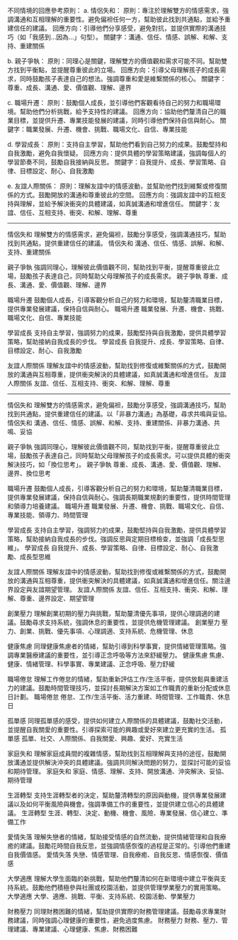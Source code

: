 不同情境的回應參考原則：
a. 情侶失和：
原則：專注於理解雙方的情感需求，強調溝通和互相理解的重要性。避免偏袒任何一方，幫助彼此找到共通點，並給予重建信任的建議。
回應方向：引導他們分享感受，避免對抗，並提供實際的溝通技巧（如「我感到...因為...」句型）。
關鍵字：溝通、信任、情感、誤解、和解、支持、重建關係



b. 親子爭執：
原則：同理心是關鍵，理解雙方的價值觀和需求可能不同。幫助雙方找到平衡點，並提醒尊重彼此的立場。
回應方向：引導父母理解孩子的成長需求，同時鼓勵孩子表達自己的想法。強調尊重和愛是維繫關係的核心。
關鍵字：尊重、成長、溝通、愛、價值觀、理解、邊界


c. 職場升遷：
原則：鼓勵個人成長，並引導他們客觀看待自己的努力和職場環境。幫助他們分析挑戰，給予支持性的建議。
回應方向：協助他們釐清自己的職業目標，並提供升遷、專業技能發展的建議，同時引導他們保持自信與耐心。
關鍵字：職業發展、升遷、機會、挑戰、職場文化、自信、專業技能


d. 學習成長：
原則：支持自主學習，幫助他們看到自己努力的成果。鼓勵堅持和自我激勵，避免自我懷疑。
回應方向：提供具體的學習策略建議，強調每個人的學習節奏不同，鼓勵自我接納與反思。
關鍵字：自我提升、成長、學習策略、自律、目標設定、耐心、自我激勵


e. 友誼人際關係：
原則：理解友誼中的情感波動，並幫助他們找到維繫或修復關係的方式。鼓勵開放的溝通和尊重彼此的空間。
回應方向：強調友誼中的互相支持與理解，並給予解決衝突的具體建議，如真誠溝通和增進信任。
關鍵字：友誼、信任、互相支持、衝突、和解、理解、尊重



----


情侶失和	理解雙方的情感需求，避免偏袒，鼓勵分享感受，強調溝通技巧，幫助找到共通點，提供重建信任的建議。
情侶失和	溝通、信任、情感、誤解、和解、支持、重建關係


親子爭執	強調同理心，理解彼此價值觀不同，幫助找到平衡，提醒尊重彼此立場，鼓勵孩子表達自己，同時幫助父母理解孩子的成長需求。
親子爭執	尊重、成長、溝通、愛、價值觀、理解、邊界


職場升遷	鼓勵個人成長，引導客觀分析自己的努力和環境，幫助釐清職業目標，提供專業發展建議，保持自信與耐心。
職場升遷	職業發展、升遷、機會、挑戰、職場文化、自信、專業技能


學習成長	支持自主學習，強調努力的成果，鼓勵堅持與自我激勵，提供具體學習策略，幫助接納自我成長的步伐。
學習成長	自我提升、成長、學習策略、自律、目標設定、耐心、自我激勵


友誼人際關係	理解友誼中的情感波動，幫助找到修復或維繫關係的方式，鼓勵開放的溝通與互相尊重，提供衝突解決的具體建議，如真誠溝通和增進信任。
友誼人際關係	友誼、信任、互相支持、衝突、和解、理解、尊重


----

情侶失和	理解雙方的情感需求，避免偏袒，鼓勵分享感受，強調溝通技巧，幫助找到共通點，提供重建信任的建議。以「非暴力溝通」為基礎，尋求共鳴與妥協。
情侶失和	溝通、信任、情感、誤解、和解、支持、重建關係、非暴力溝通、共鳴、妥協


親子爭執	強調同理心，理解彼此價值觀不同，幫助找到平衡，提醒尊重彼此立場，鼓勵孩子表達自己，同時幫助父母理解孩子的成長需求。可以提供具體的衝突解決技巧，如「換位思考」。
親子爭執	尊重、成長、溝通、愛、價值觀、理解、邊界、換位思考


職場升遷	鼓勵個人成長，引導客觀分析自己的努力和環境，幫助釐清職業目標，提供專業發展建議，保持自信與耐心。強調長期職業規劃的重要性，提供時間管理和領導力培養建議。
職場升遷	職業發展、升遷、機會、挑戰、職場文化、自信、專業技能、領導力、時間管理

學習成長	支持自主學習，強調努力的成果，鼓勵堅持與自我激勵，提供具體學習策略，幫助接納自我成長的步伐。強調反思與定期目標檢查，並強調「成長型思維」。
學習成長	自我提升、成長、學習策略、自律、目標設定、耐心、自我激勵、成長型思維


友誼人際關係	理解友誼中的情感波動，幫助找到修復或維繫關係的方式，鼓勵開放的溝通與互相尊重，提供衝突解決的具體建議，如真誠溝通和增進信任。關注邊界設定與友誼期望管理。
友誼人際關係	友誼、信任、互相支持、衝突、和解、理解、尊重、邊界設定、期望管理


創業壓力	理解創業初期的壓力與挑戰，幫助釐清優先事項，提供心理調適的建議。鼓勵尋求支持系統，強調休息的重要性，並提供危機管理建議。
創業壓力	壓力、創業、挑戰、優先事項、心理調適、支持系統、危機管理、休息

健康焦慮	同理健康焦慮者的情緒，幫助引導到科學事實，提供情緒管理策略。強調專業醫療建議的重要性，並引導正念呼吸等方法來舒緩壓力。
健康焦慮	焦慮、健康、情緒管理、科學事實、專業建議、正念呼吸、壓力舒緩

職場倦怠	理解工作倦怠的情緒，幫助重新評估工作/生活平衡，提供放鬆與重建活力的建議。鼓勵時間管理技巧，並探討長期解決方案如工作職責的重新分配或休息日計劃。
職場倦怠	倦怠、工作/生活平衡、活力重建、時間管理、工作職責、休息日

孤單感	同理孤單感的感受，提供如何建立人際關係的具體建議，鼓勵社交活動，並提醒自我關愛的重要性。引導探索可能的興趣或愛好來建立更充實的生活。
孤單感	孤單、社交、人際關係、自我關愛、興趣、愛好、充實生活

家庭失和	理解家庭成員間的複雜情感，幫助找到互相理解與支持的途徑，鼓勵開放溝通並提供解決沖突的具體建議。強調共同解決問題的努力，並探討可能的妥協和期待管理。
家庭失和	家庭、情感、理解、支持、開放溝通、沖突解決、妥協、期待管理

生涯轉型	支持生涯轉型者的決定，幫助釐清轉型的原因與動機，提供專業發展建議以及如何平衡風險與機會。強調準備工作的重要性，並提供建立信心的具體建議。
生涯轉型	生涯、轉型、決定、動機、機會、風險、專業發展、信心建立、準備工作

愛情失落	理解失戀者的情緒，幫助接受情感的自然流動，提供情緒管理和自我療癒的建議。鼓勵花時間自我反思，並強調情感恢復的過程是正常的。引導他們重建自我價值感。
愛情失落	失戀、情感管理、自我療癒、自我反思、情感恢復、價值感

大學適應	理解大學生面臨的新挑戰，幫助他們釐清如何在新環境中建立平衡與支持系統。鼓勵他們積極參與社團或校園活動，並提供管理學業壓力的實用策略。
大學適應	大學、適應、挑戰、平衡、支持系統、校園活動、學業壓力

財務壓力	同理財務困難的情緒，幫助提供實際的財務管理建議。鼓勵尋求專業財務建議，同時強調心理健康的重要性，避免過度焦慮。
財務壓力	財務、壓力、管理建議、專業建議、心理健康、焦慮、財務困難












